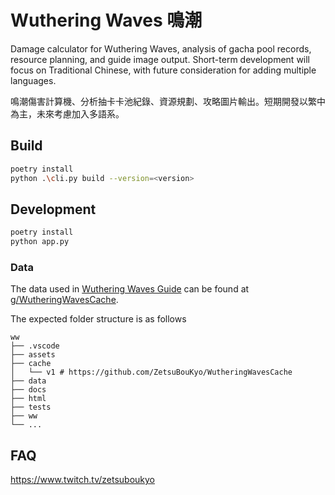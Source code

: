 # Wuthering Waves 鳴潮

Damage calculator for Wuthering Waves, analysis of gacha pool records, resource planning, and guide image output. Short-term development will focus on Traditional Chinese, with future consideration for adding multiple languages.

鳴潮傷害計算機、分析抽卡卡池紀錄、資源規劃、攻略圖片輸出。短期開發以繁中為主，未來考慮加入多語系。

## Build

```bash
poetry install
python .\cli.py build --version=<version>
```

## Development

```bash
poetry install
python app.py
```

### Data

The data used in [Wuthering Waves Guide](https://wutheringwavesguide.netlify.app/) can be found at [g/WutheringWavesCache](https://github.com/ZetsuBouKyo/WutheringWavesCache).

The expected folder structure is as follows

```
ww
├── .vscode
├── assets
├── cache
│   └── v1 # https://github.com/ZetsuBouKyo/WutheringWavesCache
├── data
├── docs
├── html
├── tests
├── ww
└── ...
```

## FAQ

https://www.twitch.tv/zetsuboukyo
